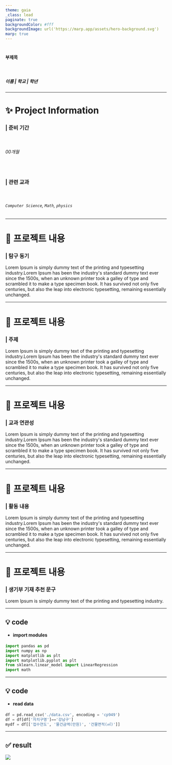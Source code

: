 ```yaml
---
theme: gaia
_class: lead
paginate: true
backgroundColor: #fff
backgroundImage: url('https://marp.app/assets/hero-background.svg')
marp: true
---
```


# 

#### **부제목**

</br>

##### 이름 | 학교 | 학년

---

# ✨ Project Information

### | **준비 기간**

  </br>

###### 00개월

</br>

### | **관련 교과**

  </br>

###### `Computer Science`, `Math`, `physics`

---

# 📝 프로젝트 내용

### | 탐구 동기

Lorem Ipsum is simply dummy text of the printing and typesetting industry.Lorem Ipsum has been the industry's standard dummy text ever since the 1500s, when an unknown printer took a galley of type and scrambled it to make a type specimen book. It has survived not only five centuries, but also the leap into electronic typesetting, remaining essentially unchanged.

---

# 📝 프로젝트 내용

### | 주제

Lorem Ipsum is simply dummy text of the printing and typesetting industry.Lorem Ipsum has been the industry's standard dummy text ever since the 1500s, when an unknown printer took a galley of type and scrambled it to make a type specimen book. It has survived not only five centuries, but also the leap into electronic typesetting, remaining essentially unchanged.

---

# 📝 프로젝트 내용

### | 교과 연관성

Lorem Ipsum is simply dummy text of the printing and typesetting industry.Lorem Ipsum has been the industry's standard dummy text ever since the 1500s, when an unknown printer took a galley of type and scrambled it to make a type specimen book. It has survived not only five centuries, but also the leap into electronic typesetting, remaining essentially unchanged.

---

# 📝 프로젝트 내용

### | 활동 내용

Lorem Ipsum is simply dummy text of the printing and typesetting industry.Lorem Ipsum has been the industry's standard dummy text ever since the 1500s, when an unknown printer took a galley of type and scrambled it to make a type specimen book. It has survived not only five centuries, but also the leap into electronic typesetting, remaining essentially unchanged.

---

# 📝 프로젝트 내용

### | 생기부 기재 추천 문구

Lorem Ipsum is simply dummy text of the printing and typesetting industry.

---

## 💡 code

- #### import modules

```python
import pandas as pd
import numpy as np
import matplotlib as plt
import matplotlib.pyplot as plt
from sklearn.linear_model import LinearRegression
import math
```

---

## 💡 code

- #### read data

```python
df = pd.read_csv('./data.csv', encoding = 'cp949')
df = df[df['자치구명']=='강남구']
mydf = df[['접수연도', '물건금액(만원)', '건물면적(㎡)']]
```

---

## ✅ result

![](./img.png)
